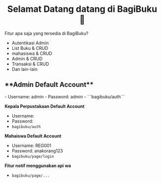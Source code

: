<h1 align="center">Selamat Datang datang di BagiBuku 👋</h1>

Fitur apa saja yang tersedia di BagiBuku?
- Autentikasi Admin
- List Buku & CRUD
- mahasiswa & CRUD
- Admin & CRUD
- Transaksi & CRUD
- Dan lain-lain
	
<h2>**Admin Default Account**</h2>
- Username: admin
- Password: admin
- ```bagibuku/auth```

**Kepala Perpustakaan Default Account**
- Username: 
- Password: 
- ```bagibuku/auth```

**Mahaiswa Default Account**
- Username: REG001
- Password: anakorang123
- ```bagibuku/page/login```

**Fitur notif menggunakan api wa**
- ```bagibuku/page/...```
